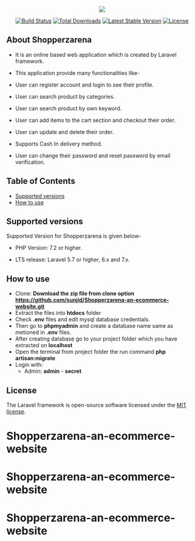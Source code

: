 <p align="center"><img src="https://laravel.com/assets/img/components/logo-laravel.svg"></p>

<p align="center">
<a href="https://travis-ci.org/laravel/framework"><img src="https://travis-ci.org/laravel/framework.svg" alt="Build Status"></a>
<a href="https://packagist.org/packages/laravel/framework"><img src="https://poser.pugx.org/laravel/framework/d/total.svg" alt="Total Downloads"></a>
<a href="https://packagist.org/packages/laravel/framework"><img src="https://poser.pugx.org/laravel/framework/v/stable.svg" alt="Latest Stable Version"></a>
<a href="https://packagist.org/packages/laravel/framework"><img src="https://poser.pugx.org/laravel/framework/license.svg" alt="License"></a>
</p>

## About Shopperzarena

- It is an online based web application which is created by Laravel framework.

- This application provide many functionalities like-

- User can register account and login to see their profile.

- User can search product by categories.

- User can search product by own keyword.

- User can add items to the cart section and checkout their order.

- User can update and delete their order.

- Supports Cash In delivery method.

- User can change their password and reset password by email verification.

## Table of Contents  
- [Supported versions](#supported-versions)  
- [How to use](#how-to-use)

## Supported versions

Supported Version for Shopperzarena is given below-
    
- PHP Version: 7.2 or higher. 

- LTS release: Laravel 5.7 or higher, 6.x and 7.x.

## How to use

- Clone: __Download the zip file from clone option https://github.com/sunjid/Shopperzarena-an-ecommerce-website.git__
- Extract the files into __htdocs__ folder
- Check __.env__ files and edit mysql database credentials.
- Then go to __phpmyadmin__ and create a database name same as metioned in __.env__ files.
- After creating database go to your project folder which you have extracted on __localhost__
- Open the terminal from project folder the run command __php artisan:migrate__ 
- Login with:
    - Admin: __admin__ - __secret__







## License

The Laravel framework is open-source software licensed under the [MIT license](https://opensource.org/licenses/MIT).
# Shopperzarena-an-ecommerce-website
# Shopperzarena-an-ecommerce-website
# Shopperzarena-an-ecommerce-website

